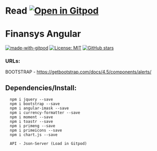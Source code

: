 # Read [![Open in Gitpod](https://gitpod.io/button/open-in-gitpod.svg)](https://www.gitpod.io/#https://github.com/martins86/curso-angular-crud-finansys/)

# Finansys Angular

[![made-with-gitpod](https://img.shields.io/badge/Made%20with-Gitpod-1f425f.svg)](https://gitpod.io/)
[![License: MIT](https://img.shields.io/badge/License-MIT-1f425f.svg)](https://github.com/martins86/curso-angular-crud-finansys/blob/master/LICENSE)
[![GitHub stars](https://img.shields.io/github/stars/martins86/curso-angular-crud-finansys?style=social&label=Star)](https://github.com/martins86/curso-angular-crud-finansys/)

### URLs:

BOOTSTRAP - https://getbootstrap.com/docs/4.5/components/alerts/

## Dependencies/Install:

```
  npm i jquery --save
  npm i bootstrap --save
  npm i angular-imask --save
  npm i currency-formatter --save
  npm i moment --save
  npm i toastr --save
  npm i primeng --save
  npm i primeicons --save
  npm i chart.js --save
  
  API - Json-Server (Load in Gitpod)
```

